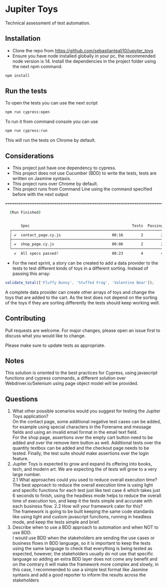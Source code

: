 # Jupiter Toys

Technical assessment of test automation.

## Installation

- Clone the repo from https://github.com/sebastianlealj10/jupyter_toys
- Ensure you have node installed globally in your pc, the recommended node version is 14. Install the dependencies in the project folder using the next npm command.
```bash
npm install
```
## Run the tests

To open the tests you can use the next script

```bash
npm run cypress:open
```

To run it from command console you can use

```bash
npm run cypress:run
```
This will run the tests on Chrome by default.

## Considerations

- This project just have one dependency to cypress.
- This project does not use Cucumber (BDD) to write the tests, tests are written on Jasmine syntaxis.
- This project runs over Chrome by default.
- This project runs from Command Line using the command specified before with the next output

```bash
====================================================================================================

  (Run Finished)


       Spec                                              Tests  Passing  Failing  Pending  Skipped  
  ┌────────────────────────────────────────────────────────────────────────────────────────────────┐
  │ ✔  contact_page.cy.js                       00:16        2        2        -        -        - │
  ├────────────────────────────────────────────────────────────────────────────────────────────────┤
  │ ✔  shop_page.cy.js                          00:06        2        2        -        -        - │
  └────────────────────────────────────────────────────────────────────────────────────────────────┘
    ✔  All specs passed!                        00:23        4        4        -        -        -  
```
- For the next sprint, a story can be created to add a data provider to the tests to test different kinds of toys in a different sorting. Instead of passing this array:

```javascript
validate_total(['Fluffy Bunny', 'Stuffed Frog', 'Valentine Bear']);
```
A complete data provider can create other arrays of toys and change the toys that are added to the cart. As the test does not depend on the sorting of the toys if they are sorting differently the tests should keep working well.
## Contributing

Pull requests are welcome. For major changes, please open an issue first
to discuss what you would like to change.

Please make sure to update tests as appropriate.

## Notes

This solution is oriented to the best practices for Cypress, using javascript functions and cypress commands, a different solution over Webdriver.io/Selenium using page object model will be provided.

## Questions
1. What other possible scenarios would you suggest for testing the Jupiter Toys application? <br />
 On the contact page, some additional negative test cases can be added, for example using special characters in the Forename and message fields and using an invalid email format in the email text field. <br />
For the shop page, assertions over the empty cart button need to be added and over the remove item button as well. Additional tests over the quantity textbox can be added and the checkout page needs to be tested.
Finally, the test suite should make assertions over the login feature.
2.	Jupiter Toys is expected to grow and expand its offering into books, tech, and modern art. We are expecting the of tests will grow to a very large number. <br />
2.1	What approaches could you used to reduce overall execution time? <br />
The best approach to reduce the overall execution time is using light and specific functions for each test just like test case 4 which takes just 6 seconds to finish, using the headless mode helps to reduce the overall time of execution too, and keep it the tests simple and accurate with each business flow.
2.2	How will your framework cater for this? <br />
The framework is going to be built keeping the same code standards like using light and custom javascript functions, running in headless mode, and keep the tests simple and brief. <br />
3.	Describe when to use a BDD approach to automation and when NOT to use BDD. <br />
I would use BDD when the stakeholders are sending the use cases or business flows in BDD language, so it is important to keep the tests using the same language to check that everything is being tested as expected, however, the stakeholders usually do not use that specific language so adding an extra BDD layer does not come any benefit and on the contrary it will make the framework more complex and slowly, in this case, I recommended to use a simple test format like Jasmine syntaxis and add a good reporter to inform the results across the stakeholders
